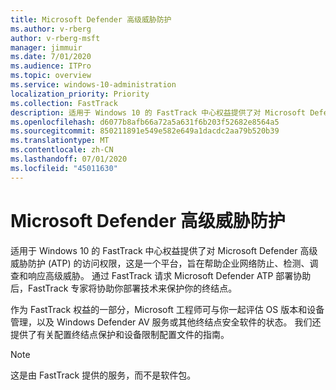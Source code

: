 ```yaml
---
title: Microsoft Defender 高级威胁防护
ms.author: v-rberg
author: v-rberg-msft
manager: jimmuir
ms.date: 7/01/2020
ms.audience: ITPro
ms.topic: overview
ms.service: windows-10-administration
localization_priority: Priority
ms.collection: FastTrack
description: 适用于 Windows 10 的 FastTrack 中心权益提供了对 Microsoft Defender 高级威胁防护 (ATP) 的访问权限，这是一项新服务，旨在帮助企业网络防止、检测、调查和响应高级威胁。
ms.openlocfilehash: d6077b8afb66a72a5a631f6b203f52682e8564a5
ms.sourcegitcommit: 850211891e549e582e649a1dacdc2aa79b520b39
ms.translationtype: MT
ms.contentlocale: zh-CN
ms.lasthandoff: 07/01/2020
ms.locfileid: "45011630"
---
```

# <a name="microsoft-defender-advanced-threat-protection"></a>Microsoft Defender 高级威胁防护

适用于 Windows 10 的 FastTrack 中心权益提供了对 Microsoft Defender 高级威胁防护 (ATP) 的访问权限，这是一个平台，旨在帮助企业网络防止、检测、调查和响应高级威胁。 通过 FastTrack 请求 Microsoft Defender ATP 部署协助后，FastTrack 专家将协助你部署技术来保护你的终结点。

作为 FastTrack 权益的一部分，Microsoft 工程师可与你一起评估 OS 版本和设备管理，以及 Windows Defender AV 服务或其他终结点安全软件的状态。 我们还提供了有关配置终结点保护和设备限制配置文件的指南。  

> [!NOTE]
> 这是由 FastTrack 提供的服务，而不是软件包。 

